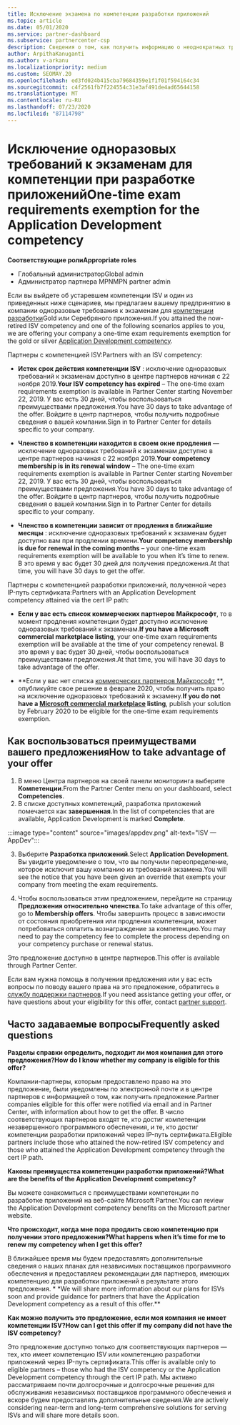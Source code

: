 ```yaml
---
title: Исключение экзамена по компетенции разработки приложений
ms.topic: article
ms.date: 05/01/2020
ms.service: partner-dashboard
ms.subservice: partnercenter-csp
description: Сведения о том, как получить информацию о неоднократных требованиях к экзаменам для партнеров по разработке приложений, см. в этой статье.
author: ArpithaKanuganti
ms.author: v-arkanu
ms.localizationpriority: medium
ms.custom: SEOMAY.20
ms.openlocfilehash: ed3fd024b415cba79684359e1f1f01f594164c34
ms.sourcegitcommit: c4f2561fb7f224554c31e3af491de4ad65644158
ms.translationtype: MT
ms.contentlocale: ru-RU
ms.lasthandoff: 07/23/2020
ms.locfileid: "87114798"
---
```

# <a name="one-time-exam-requirements-exemption-for-the-application-development-competency"></a><span data-ttu-id="507c1-103">Исключение одноразовых требований к экзаменам для компетенции при разработке приложений</span><span class="sxs-lookup"><span data-stu-id="507c1-103">One-time exam requirements exemption for the Application Development competency</span></span>

<span data-ttu-id="507c1-104">**Соответствующие роли**</span><span class="sxs-lookup"><span data-stu-id="507c1-104">**Appropriate roles**</span></span>

- <span data-ttu-id="507c1-105">Глобальный администратор</span><span class="sxs-lookup"><span data-stu-id="507c1-105">Global admin</span></span>
- <span data-ttu-id="507c1-106">Администратор партнера MPN</span><span class="sxs-lookup"><span data-stu-id="507c1-106">MPN partner admin</span></span>

<span data-ttu-id="507c1-107">Если вы выйдете об устаревшем компетенции ISV и один из приведенных ниже сценариев, мы предлагаем вашему предпринятию в компании одноразовые требования к экзаменам для [компетенции разработки](https://partner.microsoft.com/membership/application-development-competency)Gold или Серебряного приложения.</span><span class="sxs-lookup"><span data-stu-id="507c1-107">If you attained the now-retired ISV competency and one of the following scenarios applies to you, we are offering your company a one-time exam requirements exemption for the gold or silver [Application Development competency](https://partner.microsoft.com/membership/application-development-competency).</span></span> 

<span data-ttu-id="507c1-108">Партнеры с компетенцией ISV:</span><span class="sxs-lookup"><span data-stu-id="507c1-108">Partners with an ISV competency:</span></span>

- <span data-ttu-id="507c1-109">**Истек срок действия компетенции ISV** : исключение одноразовых требований к экзаменам доступно в центре партнеров начиная с 22 ноября 2019.</span><span class="sxs-lookup"><span data-stu-id="507c1-109">**Your ISV competency has expired** – The one-time exam requirements exemption is available in Partner Center starting November 22, 2019.</span></span> <span data-ttu-id="507c1-110">У вас есть 30 дней, чтобы воспользоваться преимуществами предложения.</span><span class="sxs-lookup"><span data-stu-id="507c1-110">You have 30 days to take advantage of the offer.</span></span> <span data-ttu-id="507c1-111">Войдите в центр партнеров, чтобы получить подробные сведения о вашей компании.</span><span class="sxs-lookup"><span data-stu-id="507c1-111">Sign in to Partner Center for details specific to your company.</span></span>

- <span data-ttu-id="507c1-112">**Членство в компетенции находится в своем окне продления** — исключение одноразовых требований к экзаменам доступно в центре партнеров начиная с 22 ноября 2019.</span><span class="sxs-lookup"><span data-stu-id="507c1-112">**Your competency membership is in its renewal window** – The one-time exam requirements exemption is available in Partner Center starting November 22, 2019.</span></span> <span data-ttu-id="507c1-113">У вас есть 30 дней, чтобы воспользоваться преимуществами предложения.</span><span class="sxs-lookup"><span data-stu-id="507c1-113">You have 30 days to take advantage of the offer.</span></span> <span data-ttu-id="507c1-114">Войдите в центр партнеров, чтобы получить подробные сведения о вашей компании.</span><span class="sxs-lookup"><span data-stu-id="507c1-114">Sign in to Partner Center for details specific to your company.</span></span>

- <span data-ttu-id="507c1-115">**Членство в компетенции зависит от продления в ближайшие месяцы** : исключение одноразовых требований к экзаменам будет доступно вам при продлении времени.</span><span class="sxs-lookup"><span data-stu-id="507c1-115">**Your competency membership is due for renewal in the coming months** – your one-time exam requirements exemption will be available to you when it’s time to renew.</span></span> <span data-ttu-id="507c1-116">В это время у вас будет 30 дней для получения предложения.</span><span class="sxs-lookup"><span data-stu-id="507c1-116">At that time, you will have 30 days to get the offer.</span></span>

<span data-ttu-id="507c1-117">Партнеры с компетенцией разработки приложений, полученной через IP-путь сертификата:</span><span class="sxs-lookup"><span data-stu-id="507c1-117">Partners with an Application Development competency attained via the cert IP path:</span></span>

- <span data-ttu-id="507c1-118">**Если у вас есть список коммерческих партнеров Майкрософт**, то в момент продления компетенции будет доступно исключение одноразовых требований к экзаменам.</span><span class="sxs-lookup"><span data-stu-id="507c1-118">**If you have a Microsoft commercial marketplace listing**, your one-time exam requirements exemption will be available at the time of your competency renewal.</span></span> <span data-ttu-id="507c1-119">В это время у вас будет 30 дней, чтобы воспользоваться преимуществами предложения.</span><span class="sxs-lookup"><span data-stu-id="507c1-119">At that time, you will have 30 days to take advantage of the offer.</span></span>

- <span data-ttu-id="507c1-120">\*\*Если у вас нет списка [коммерческих партнеров Майкрософт](https://azure.microsoft.com/overview/commercial-marketplace/) \*\*, опубликуйте свое решение в феврале 2020, чтобы получить право на исключение одноразовых требований к экзамену.</span><span class="sxs-lookup"><span data-stu-id="507c1-120">**If you do not have a [Microsoft commercial marketplace](https://azure.microsoft.com/overview/commercial-marketplace/) listing**, publish your solution by February 2020 to be eligible for the one-time exam requirements exemption.</span></span>

## <a name="how-to-take-advantage-of-your-offer"></a><span data-ttu-id="507c1-121">Как воспользоваться преимуществами вашего предложения</span><span class="sxs-lookup"><span data-stu-id="507c1-121">How to take advantage of your offer</span></span>

1. <span data-ttu-id="507c1-122">В меню Центра партнеров на своей панели мониторинга выберите **Компетенции**.</span><span class="sxs-lookup"><span data-stu-id="507c1-122">From the Partner Center menu on your dashboard, select **Competencies**.</span></span>
2. <span data-ttu-id="507c1-123">В списке доступных компетенций, разработка приложений помечается как **завершенная**.</span><span class="sxs-lookup"><span data-stu-id="507c1-123">In the list of competencies that are available, Application Development is marked **Complete**.</span></span>

:::image type="content" source="images/appdev.png" alt-text="ISV — AppDev":::

3. <span data-ttu-id="507c1-125">Выберите **Разработка приложений**.</span><span class="sxs-lookup"><span data-stu-id="507c1-125">Select **Application Development**.</span></span> <span data-ttu-id="507c1-126">Вы увидите уведомление о том, что вы получили переопределение, которое исключит вашу компанию из требований экзамена.</span><span class="sxs-lookup"><span data-stu-id="507c1-126">You will see the notice that you have been given an override that exempts your company from meeting the exam requirements.</span></span> 

4. <span data-ttu-id="507c1-127">Чтобы воспользоваться этим предложением, перейдите на страницу **Предложения относительно членства**.</span><span class="sxs-lookup"><span data-stu-id="507c1-127">To take advantage of this offer, go to **Membership offers**.</span></span> <span data-ttu-id="507c1-128">Чтобы завершить процесс в зависимости от состояния приобретения или продления компетенции, может потребоваться оплатить вознаграждение за компетенцию.</span><span class="sxs-lookup"><span data-stu-id="507c1-128">You may need to pay the competency fee to complete the process depending on your competency purchase or renewal status.</span></span> 

<span data-ttu-id="507c1-129">Это предложение доступно в центре партнеров.</span><span class="sxs-lookup"><span data-stu-id="507c1-129">This offer is available through Partner Center.</span></span>

<span data-ttu-id="507c1-130">Если вам нужна помощь в получении предложения или у вас есть вопросы по поводу вашего права на это предложение, обратитесь в [службу поддержки партнеров](https://partner.microsoft.com/Support).</span><span class="sxs-lookup"><span data-stu-id="507c1-130">If you need assistance getting your offer, or have questions about your eligibility for this offer, contact [partner support](https://partner.microsoft.com/Support).</span></span> 

## <a name="frequently-asked-questions"></a><span data-ttu-id="507c1-131">Часто задаваемые вопросы</span><span class="sxs-lookup"><span data-stu-id="507c1-131">Frequently asked questions</span></span>

<span data-ttu-id="507c1-132">**Разделы справки определить, подходит ли моя компания для этого предложения?**</span><span class="sxs-lookup"><span data-stu-id="507c1-132">**How do I know whether my company is eligible for this offer?**</span></span>

<span data-ttu-id="507c1-133">Компании-партнеры, которым предоставлено право на это предложение, были уведомлены по электронной почте и в центре партнеров с информацией о том, как получить предложение.</span><span class="sxs-lookup"><span data-stu-id="507c1-133">Partner companies eligible for this offer were notified via email and in Partner Center, with information about how to get the offer.</span></span> <span data-ttu-id="507c1-134">В число соответствующих партнеров входят те, кто достиг компетенции незавершенного программного обеспечения, и те, кто достиг компетенции разработки приложений через IP-путь сертификата.</span><span class="sxs-lookup"><span data-stu-id="507c1-134">Eligible partners include those who attained the now-retired ISV competency and those who attained the Application Development competency through the cert IP path.</span></span> 

<span data-ttu-id="507c1-135">**Каковы преимущества компетенции разработки приложений?**</span><span class="sxs-lookup"><span data-stu-id="507c1-135">**What are the benefits of the Application Development competency?**</span></span>

<span data-ttu-id="507c1-136">Вы можете ознакомиться с преимуществами компетенции по разработке приложений на веб-сайте Microsoft Partner.</span><span class="sxs-lookup"><span data-stu-id="507c1-136">You can review the Application Development competency benefits on the Microsoft partner website.</span></span> 

<span data-ttu-id="507c1-137">**Что происходит, когда мне пора продлить свою компетенцию при получении этого предложения?**</span><span class="sxs-lookup"><span data-stu-id="507c1-137">**What happens when it’s time for me to renew my competency when I get this offer?**</span></span> 

<span data-ttu-id="507c1-138">В ближайшее время мы будем предоставлять дополнительные сведения о наших планах для независимых поставщиков программного обеспечения и предоставляем рекомендации для партнеров, имеющих компетенцию для разработки приложений в результате этого предложения. \* \*</span><span class="sxs-lookup"><span data-stu-id="507c1-138">We will share more information about our plans for ISVs soon and provide guidance for partners that have the Application Development competency as a result of this offer.\*\*</span></span>  

<span data-ttu-id="507c1-139">**Как можно получить это предложение, если моя компания не имеет компетенции ISV?**</span><span class="sxs-lookup"><span data-stu-id="507c1-139">**How can I get this offer if my company did not have the ISV competency?**</span></span>

<span data-ttu-id="507c1-140">Это предложение доступно только для соответствующих партнеров — тех, кто имеет компетенцию ISV или компетенцию разработки приложений через IP-путь сертификата.</span><span class="sxs-lookup"><span data-stu-id="507c1-140">This offer is available only to eligible partners – those who had the ISV competency or the Application Development competency through the cert IP path.</span></span> <span data-ttu-id="507c1-141">Мы активно рассматриваем почти долгосрочные и долгосрочные решения для обслуживания независимых поставщиков программного обеспечения и вскоре будем предоставлять дополнительные сведения.</span><span class="sxs-lookup"><span data-stu-id="507c1-141">We are actively considering near-term and long-term comprehensive solutions for serving ISVs and will share more details soon.</span></span> 


